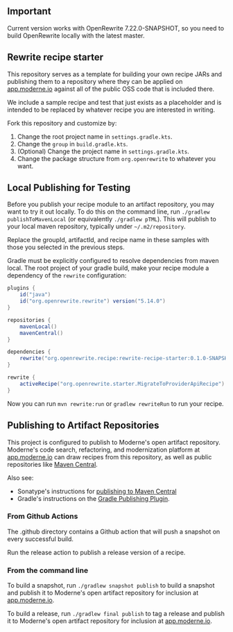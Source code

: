 ## Important
Current version works with OpenRewrite 7.22.0-SNAPSHOT, so you need to build OpenRewrite locally with the latest master.

## Rewrite recipe starter

This repository serves as a template for building your own recipe JARs and publishing them to a repository where they can be applied on [app.moderne.io](https://app.moderne.io) against all of the public OSS code that is included there.

We include a sample recipe and test that just exists as a placeholder and is intended to be replaced by whatever recipe you are interested in writing.

Fork this repository and customize by:

1. Change the root project name in `settings.gradle.kts`.
2. Change the `group` in `build.gradle.kts`.
3. (Optional) Change the project name in `settings.gradle.kts`.
4. Change the package structure from `org.openrewrite` to whatever you want.

## Local Publishing for Testing

Before you publish your recipe module to an artifact repository, you may want to try it out locally.
To do this on the command line, run `./gradlew publishToMavenLocal` (or equivalently `./gradlew pTML`).
This will publish to your local maven repository, typically under `~/.m2/repository`.

Replace the groupId, artifactId, and recipe name in these samples with those you selected in the previous steps.

Gradle must be explicitly configured to resolve dependencies from maven local.
The root project of your gradle build, make your recipe module a dependency of the `rewrite` configuration:

```groovy
plugins {
    id("java")
    id("org.openrewrite.rewrite") version("5.14.0")
}

repositories {
    mavenLocal()
    mavenCentral()
}

dependencies {
    rewrite("org.openrewrite.recipe:rewrite-recipe-starter:0.1.0-SNAPSHOT")
}

rewrite {
    activeRecipe("org.openrewrite.starter.MigrateToProviderApiRecipe")
}
```

Now you can run `mvn rewrite:run` or `gradlew rewriteRun` to run your recipe.

## Publishing to Artifact Repositories

This project is configured to publish to Moderne's open artifact repository.
Moderne's code search, refactoring, and modernization platform at [app.moderne.io](https://app.moderne.io) can draw recipes from this repository, as well as public repositories like [Maven Central](https://search.maven.org/).

Also see:

* Sonatype's instructions for [publishing to Maven Central](https://maven.apache.org/repository/guide-central-repository-upload.html) 
* Gradle's instructions on the [Gradle Publishing Plugin](https://docs.gradle.org/current/userguide/publishing_maven.html).

### From Github Actions

The .github directory contains a Github action that will push a snapshot on every successful build.

Run the release action to publish a release version of a recipe.

### From the command line

To build a snapshot, run `./gradlew snapshot publish` to build a snapshot and publish it to Moderne's open artifact repository for inclusion at [app.moderne.io](https://app.moderne.io).

To build a release, run `./gradlew final publish` to tag a release and publish it to Moderne's open artifact repository for inclusion at [app.moderne.io](https://app.moderne.io).
